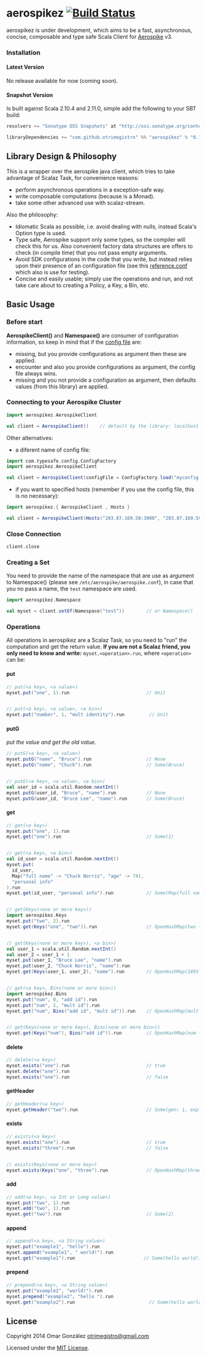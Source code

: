 # aerospikez [![Build Status](https://secure.travis-ci.org/otrimegistro/aerospikez.png)](http://travis-ci.org/otrimegistro/aerospikez)

aerospikez is under development, which aims to be a fast, asynchronous, concise,
 composable and type safe Scala Client for [Aerospike](http://www.aerospike.com/) v3.

### Installation

#### Latest Version

No release available for now (coming soon).

#### Snapshot Version

Is built against Scala 2.10.4 and 2.11.0, simple add the following to your SBT build:
``` scala
resolvers += "Sonatype OSS Snapshots" at "http://oss.sonatype.org/content/repositories/snapshots/"

libraryDependencies += "com.github.otrimegistro" %% "aerospikez" % "0.1-SNAPSHOT"
```

## Library Design & Philosophy

This is a wrapper over the aerospike java client, which tries to take advantage of Scalaz Task, for
convenience reasons:
- perform asynchronous operations in a exception-safe way.
- write composable computations (because is a Monad).
- take some other advanced use with scalaz-stream.

Also the philosophy:
- Idiomatic Scala as possible, i.e. avoid dealing with nulls, instead Scala's Option type is used.
- Type safe, Aerospike support only some types, so the compiler will check this for us. Also convenient
factory data structures are offers to check (in compile time) that you not pass empty arguments.
- Avoid SDK configurations in the code that you write, but instead relies upon their presence of an configuration file (see this [reference.conf](https://github.com/otrimegistro/aerospikez/blob/master/src/test/resources/reference.conf) which also is use for testing).
- Concise and easily usable; simply use the operations and run, and not take care about to creating a Policy, a Key, a Bin, etc.

## Basic Usage

### Before start

**AerospikeClient()** and **Namespace()** are consumer of configuration information, so keep in mind that if the
[config file](https://github.com/otrimegistro/aerospikez/blob/master/src/test/resources/reference.conf) are:
- missing, but you provide configurations as argument then these are applied.
- encounter and also you provide configurations as argument, the config file always wins.
- missing and you not provide a configuration as argument, then defaults values (from this library) are applied.

### Connecting to your Aerospike Cluster

```scala
import aerospikez.AerospikeClient

val client = AerospikeClient()    // default by the library: localhost and 3000 port
```

Other alternatives:

- a diferent name of config file:
```scala
import com.typesafe.config.ConfigFactory
import aerospikez.AerospikeClient

val client = AerospikeClient(configFile = ConfigFactory.load("myconfig.conf"))
```

- if you want to specified hosts (remember if you use the config file, this is no necessary):
```scala
import aerospikez.{ AerospikeClient , Hosts }

val client = AerospikeClient(Hosts("203.87.169.58:3000", "203.87.169.59:3000"))
```

### Close Connection

```scala
client.close
```

### Creating a Set

You need to provide the name of the namespace that are use as argument to Namespace() (please
see `/etc/aerospike/aerospike.conf`), in case that you no pass a name, the `test` namespace are used.
```scala
import aerospikez.Namespace

val myset = client.setOf(Namespace("test"))        // or Namespace()
```

### Operations

All operations in aerospikez are a Scalaz Task, so you need to "run" the computation and get the return value.
**If you are not a Scalaz friend, you only need to know and write:** `myset.<operation>.run`, where `<operation>`
can be:

#### put

```scala
// put(<a key>, <a value>)
myset.put("one", 1).run                            // Unit


// put(<a key>, <a value>, <a bin>)
myset.put("number", 1, "mult identity").run         // Unit
```

#### putG

*put the value and get the old value.*
```scala
// putG(<a key>, <a value>)
myset.putG("name", "Bruce").run                    // None
myset.putG("name", "Chuck").run                    // Some(Bruce)


// putG(<a key>, <a value>, <a bin>)
val user_id = scala.util.Random.nextInt()
myset.putG(user_id, "Bruce", "name").run           // None
myset.putG(user_id, "Bruce Lee", "name").run       // Some(Bruce)
```

#### get

```scala
// get(<a key>)
myset.put("one", 1).run
myset.get("one").run                               // Some(1)


// get(<a key>, <a bin>)
val id_user = scala.util.Random.nextInt()
myset.put(
  id_user,
  Map("full name" -> "Chuck Norris", "age" -> 74),
  "personal info"
).run
myset.get(id_user, "personal info").run            // Some(Map(full name -> Chuck Norris, age -> 74))


// get(Keys(<one or more key>))
import aerospikez.Keys
myset.put("two", 2).run
myset.get(Keys("one", "two")).run                  // OpenHashMap(two -> 2, one -> 1)


// get(Keys(<one or more key>), <a bin>)
val user_1 = scala.util.Random.nextInt()
val user_2 = user_1 + 1
myset.put(user_1, "Bruce Lee", "name").run
myset.put(user_2, "Chuck Norris", "name").run
myset.get(Keys(user_1, user_2), "name").run        // OpenHashMap(1893 -> Bruce Lee, 1894 -> Chuck Norris)


// get(<a key>, Bins(<one or more bin>))
import aerospikez.Bins
myset.put("num", 0, "add id").run
myset.put("num", 1, "mult id").run
myset.get("num", Bins("add id", "mult id")).run    // OpenHashMap(mult id -> 1, add id -> 0)


// get(Keys(<one or more key>), Bins(<one or more bin>))
myset.get(Keys("num"), Bins("add id")).run         // OpenHashMap(num -> OpenHashMap(add identity -> 0))
```

#### delete

```scala
// delete(<a key>)
myset.exists("one").run                            // true
myset.delete("one").run
myset.exists("one").run                            // false
```

#### getHeader

```scala
// getHeader(<a key>)
myset.getHeader("two").run                         // Some(gen: 1, exp: 139517791)
```

#### exists

```scala
// exists(<a key>)
myset.exists("one").run                            // true
myset.exists("three").run                          // false


// exists(Keys(<one or more key>)
myset.exists(Keys("one", "three").run              // OpenHashMap(three -> false, one -> true)
```

#### add

```scala
// add(<a key>, <a Int or Long value>)
myset.put("two", 1).run
myset.add("two", 1).run
myset.get("two").run                               // Some(2)
```

#### append

```scala
// append(<a key>, <a String value>)
myset.put("example1", "hello").run
myset.append("example1", " world!").run
myset.get("example1").run                         // Some(hello world!)
```

#### prepend

```scala
// prepend(<a key>, <a String value>)
myset.put("example2", "world!").run
myset.prepend("example2", "hello ").run
myset.get("example2").run                           // Some(hello world!)
```

## License

Copyright 2014 Omar González otrimegistro@gmail.com

Licensed under the [MIT License](https://raw.githubusercontent.com/otrimegistro/aerospikez/master/LICENSE).
